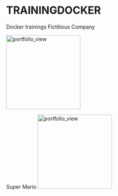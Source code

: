 # TRAININGDOCKER
Docker trainings
Fictitious Company 

<img width="200" alt="portfolio_view" src="https://supermariorun.com/assets/img/hero/hero_chara_mario_pc.png">

Super Mario 
<img width="200" alt="portfolio_view" src="https://cf-images.us-east-1.prod.boltdns.net/v1/static/769341148/800cab56-77ef-477a-9fc3-5ce47c20346f/d8ad628e-c808-4459-a896-8de4ca56f34b/768x433/match/image.jpg">



